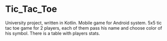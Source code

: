 # Tic_Tac_Toe
University project, written in Kotlin.
Mobile game for Android system. 5x5 tic tac toe game for 2 players, each of them pass his name and choose color of his symbol. There is a table with players stats.  
